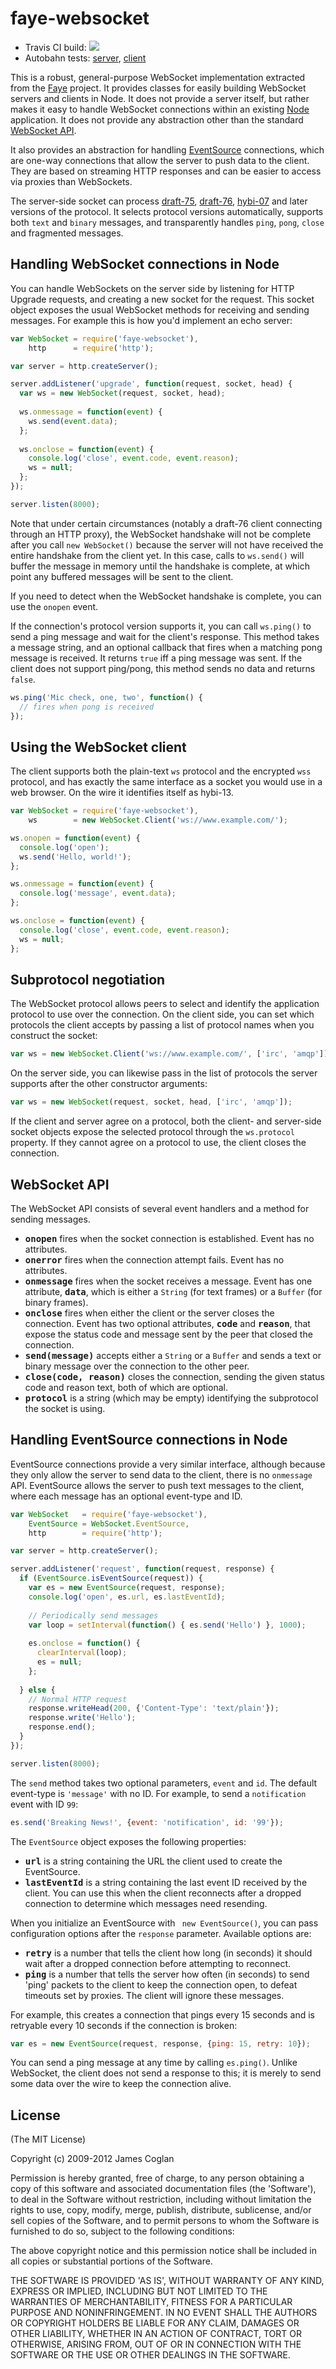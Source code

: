 # faye-websocket

* Travis CI build: [<img src="https://secure.travis-ci.org/faye/faye-websocket-node.png" />](https://travis-ci.org/faye/faye-websocket-node)
* Autobahn tests: [server](https://faye.jcoglan.com/autobahn/servers/), [client](https://faye.jcoglan.com/autobahn/clients/)

This is a robust, general-purpose WebSocket implementation extracted from the
[Faye](https://faye.jcoglan.com) project. It provides classes for easily building
WebSocket servers and clients in Node. It does not provide a server itself, but
rather makes it easy to handle WebSocket connections within an existing
[Node](https://nodejs.org/) application. It does not provide any abstraction
other than the standard [WebSocket API](https://dev.w3.org/html5/websockets/).

It also provides an abstraction for handling [EventSource](https://dev.w3.org/html5/eventsource/)
connections, which are one-way connections that allow the server to push data to
the client. They are based on streaming HTTP responses and can be easier to
access via proxies than WebSockets.

The server-side socket can process [draft-75](https://tools.ietf.org/html/draft-hixie-thewebsocketprotocol-75),
[draft-76](https://tools.ietf.org/html/draft-hixie-thewebsocketprotocol-76),
[hybi-07](https://tools.ietf.org/html/draft-ietf-hybi-thewebsocketprotocol-07)
and later versions of the protocol. It selects protocol versions automatically,
supports both `text` and `binary` messages, and transparently handles `ping`,
`pong`, `close` and fragmented messages.


## Handling WebSocket connections in Node

You can handle WebSockets on the server side by listening for HTTP Upgrade
requests, and creating a new socket for the request. This socket object exposes
the usual WebSocket methods for receiving and sending messages. For example this
is how you'd implement an echo server:

```js
var WebSocket = require('faye-websocket'),
    http      = require('http');

var server = http.createServer();

server.addListener('upgrade', function(request, socket, head) {
  var ws = new WebSocket(request, socket, head);
  
  ws.onmessage = function(event) {
    ws.send(event.data);
  };
  
  ws.onclose = function(event) {
    console.log('close', event.code, event.reason);
    ws = null;
  };
});

server.listen(8000);
```

Note that under certain circumstances (notably a draft-76 client connecting
through an HTTP proxy), the WebSocket handshake will not be complete after you
call `new WebSocket()` because the server will not have received the entire
handshake from the client yet. In this case, calls to `ws.send()` will buffer
the message in memory until the handshake is complete, at which point any
buffered messages will be sent to the client.

If you need to detect when the WebSocket handshake is complete, you can use the
`onopen` event.

If the connection's protocol version supports it, you can call `ws.ping()` to
send a ping message and wait for the client's response. This method takes a
message string, and an optional callback that fires when a matching pong message
is received. It returns `true` iff a ping message was sent. If the client does
not support ping/pong, this method sends no data and returns `false`.

```js
ws.ping('Mic check, one, two', function() {
  // fires when pong is received
});
```


## Using the WebSocket client

The client supports both the plain-text `ws` protocol and the encrypted `wss`
protocol, and has exactly the same interface as a socket you would use in a web
browser. On the wire it identifies itself as hybi-13.

```js
var WebSocket = require('faye-websocket'),
    ws        = new WebSocket.Client('ws://www.example.com/');

ws.onopen = function(event) {
  console.log('open');
  ws.send('Hello, world!');
};

ws.onmessage = function(event) {
  console.log('message', event.data);
};

ws.onclose = function(event) {
  console.log('close', event.code, event.reason);
  ws = null;
};
```


## Subprotocol negotiation

The WebSocket protocol allows peers to select and identify the application
protocol to use over the connection. On the client side, you can set which
protocols the client accepts by passing a list of protocol names when you
construct the socket:

```js
var ws = new WebSocket.Client('ws://www.example.com/', ['irc', 'amqp']);
```

On the server side, you can likewise pass in the list of protocols the server
supports after the other constructor arguments:

```js
var ws = new WebSocket(request, socket, head, ['irc', 'amqp']);
```

If the client and server agree on a protocol, both the client- and server-side
socket objects expose the selected protocol through the `ws.protocol` property.
If they cannot agree on a protocol to use, the client closes the connection.


## WebSocket API

The WebSocket API consists of several event handlers and a method for sending
messages.

* <b><tt>onopen</tt></b> fires when the socket connection is established. Event
  has no attributes.
* <b><tt>onerror</tt></b> fires when the connection attempt fails. Event has no
  attributes.
* <b><tt>onmessage</tt></b> fires when the socket receives a message. Event has
  one attribute, <b><tt>data</tt></b>, which is either a `String` (for text
  frames) or a `Buffer` (for binary frames).
* <b><tt>onclose</tt></b> fires when either the client or the server closes the
  connection. Event has two optional attributes, <b><tt>code</tt></b> and
  <b><tt>reason</tt></b>, that expose the status code and message sent by the
  peer that closed the connection.
* <b><tt>send(message)</tt></b> accepts either a `String` or a `Buffer` and
  sends a text or binary message over the connection to the other peer.
* <b><tt>close(code, reason)</tt></b> closes the connection, sending the given
  status code and reason text, both of which are optional.
* <b><tt>protocol</tt></b> is a string (which may be empty) identifying the
  subprotocol the socket is using.


## Handling EventSource connections in Node

EventSource connections provide a very similar interface, although because they
only allow the server to send data to the client, there is no `onmessage` API.
EventSource allows the server to push text messages to the client, where each
message has an optional event-type and ID.

```js
var WebSocket   = require('faye-websocket'),
    EventSource = WebSocket.EventSource,
    http        = require('http');

var server = http.createServer();

server.addListener('request', function(request, response) {
  if (EventSource.isEventSource(request)) {
    var es = new EventSource(request, response);
    console.log('open', es.url, es.lastEventId);
    
    // Periodically send messages
    var loop = setInterval(function() { es.send('Hello') }, 1000);
    
    es.onclose = function() {
      clearInterval(loop);
      es = null;
    };
  
  } else {
    // Normal HTTP request
    response.writeHead(200, {'Content-Type': 'text/plain'});
    response.write('Hello');
    response.end();
  }
});

server.listen(8000);
```

The `send` method takes two optional parameters, `event` and `id`. The default
event-type is `'message'` with no ID. For example, to send a `notification`
event with ID `99`:

```js
es.send('Breaking News!', {event: 'notification', id: '99'});
```

The `EventSource` object exposes the following properties:

* <b><tt>url</tt></b> is a string containing the URL the client used to create
  the EventSource.
* <b><tt>lastEventId</tt></b> is a string containing the last event ID
  received by the client. You can use this when the client reconnects after a
  dropped connection to determine which messages need resending.

When you initialize an EventSource with ` new EventSource()`, you can pass
configuration options after the `response` parameter. Available options are:

* <b><tt>retry</tt></b> is a number that tells the client how long (in seconds)
  it should wait after a dropped connection before attempting to reconnect.
* <b><tt>ping</tt></b> is a number that tells the server how often (in seconds)
  to send 'ping' packets to the client to keep the connection open, to defeat
  timeouts set by proxies. The client will ignore these messages.

For example, this creates a connection that pings every 15 seconds and is
retryable every 10 seconds if the connection is broken:

```js
var es = new EventSource(request, response, {ping: 15, retry: 10});
```

You can send a ping message at any time by calling `es.ping()`. Unlike WebSocket,
the client does not send a response to this; it is merely to send some data over
the wire to keep the connection alive.


## License

(The MIT License)

Copyright (c) 2009-2012 James Coglan

Permission is hereby granted, free of charge, to any person obtaining a copy of
this software and associated documentation files (the 'Software'), to deal in
the Software without restriction, including without limitation the rights to use,
copy, modify, merge, publish, distribute, sublicense, and/or sell copies of the
Software, and to permit persons to whom the Software is furnished to do so,
subject to the following conditions:

The above copyright notice and this permission notice shall be included in all
copies or substantial portions of the Software.

THE SOFTWARE IS PROVIDED 'AS IS', WITHOUT WARRANTY OF ANY KIND, EXPRESS OR
IMPLIED, INCLUDING BUT NOT LIMITED TO THE WARRANTIES OF MERCHANTABILITY, FITNESS
FOR A PARTICULAR PURPOSE AND NONINFRINGEMENT. IN NO EVENT SHALL THE AUTHORS OR
COPYRIGHT HOLDERS BE LIABLE FOR ANY CLAIM, DAMAGES OR OTHER LIABILITY, WHETHER
IN AN ACTION OF CONTRACT, TORT OR OTHERWISE, ARISING FROM, OUT OF OR IN
CONNECTION WITH THE SOFTWARE OR THE USE OR OTHER DEALINGS IN THE SOFTWARE.

